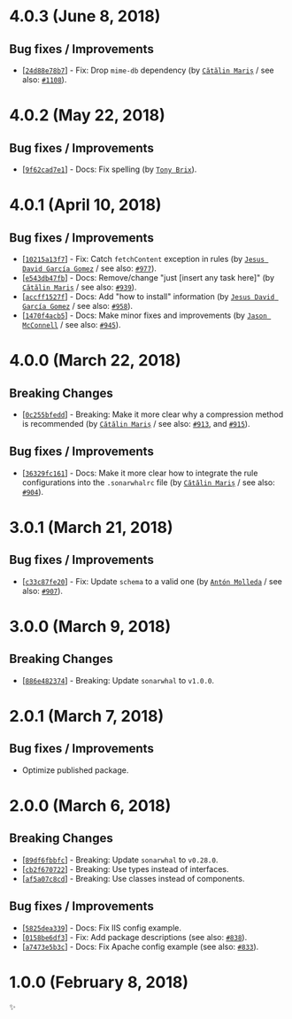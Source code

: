 # 4.0.3 (June 8, 2018)

## Bug fixes / Improvements

* [[`24d88e78b7`](https://github.com/sonarwhal/sonarwhal/commit/24d88e78b77407a51f8b4e159523ef0f6c694d23)] - Fix: Drop `mime-db` dependency (by [`Cătălin Mariș`](https://github.com/alrra) / see also: [`#1108`](https://github.com/sonarwhal/sonarwhal/issues/1108)).


# 4.0.2 (May 22, 2018)

## Bug fixes / Improvements

* [[`9f62cad7e1`](https://github.com/sonarwhal/sonarwhal/commit/9f62cad7e131ba36e9a85c08cd552bb1294c6845)] - Docs: Fix spelling (by [`Tony Brix`](https://github.com/UziTech)).


# 4.0.1 (April 10, 2018)

## Bug fixes / Improvements

* [[`10215a13f7`](https://github.com/sonarwhal/sonarwhal/commit/10215a13f7b45254db9ac31d5647840bab33e277)] - Fix: Catch `fetchContent` exception in rules (by [`Jesus David García Gomez`](https://github.com/sarvaje) / see also: [`#977`](https://github.com/sonarwhal/sonarwhal/issues/977)).
* [[`e543db47fb`](https://github.com/sonarwhal/sonarwhal/commit/e543db47fbfcf857fb3d7000d9334c4e64ebeb12)] - Docs: Remove/change "just [insert any task here]" (by [`Cătălin Mariș`](https://github.com/alrra) / see also: [`#939`](https://github.com/sonarwhal/sonarwhal/issues/939)).
* [[`accff1527f`](https://github.com/sonarwhal/sonarwhal/commit/accff1527f07e4cb932cb79bf90ceadacbef0620)] - Docs: Add "how to install" information (by [`Jesus David García Gomez`](https://github.com/sarvaje) / see also: [`#958`](https://github.com/sonarwhal/sonarwhal/issues/958)).
* [[`1470f4acb5`](https://github.com/sonarwhal/sonarwhal/commit/1470f4acb5f973da42c72756dc1a0e62d9e4efa7)] - Docs: Make minor fixes and improvements (by [`Jason McConnell`](https://github.com/Maggers) / see also: [`#945`](https://github.com/sonarwhal/sonarwhal/issues/945)).


# 4.0.0 (March 22, 2018)

## Breaking Changes

* [[`0c255bfedd`](https://github.com/sonarwhal/sonarwhal/commit/0c255bfedd07b3026b4bb580522b165914b8bad8)] - Breaking: Make it more clear why a compression method is recommended (by [`Cătălin Mariș`](https://github.com/alrra) / see also: [`#913`](https://github.com/sonarwhal/sonarwhal/issues/913), and [`#915`](https://github.com/sonarwhal/sonarwhal/issues/915)).

## Bug fixes / Improvements

* [[`36329fc161`](https://github.com/sonarwhal/sonarwhal/commit/36329fc161d90e8cf1b593d6fcde7262f3ceabae)] - Docs: Make it more clear how to integrate the rule configurations into the `.sonarwhalrc` file (by [`Cătălin Mariș`](https://github.com/alrra) / see also: [`#904`](https://github.com/sonarwhal/sonarwhal/issues/904)).


# 3.0.1 (March 21, 2018)

## Bug fixes / Improvements

* [[`c33c87fe20`](https://github.com/sonarwhal/sonarwhal/commit/c33c87fe2005250fc1724876b7405fe69019e6a0)] - Fix: Update `schema` to a valid one (by [`Antón Molleda`](https://github.com/molant) / see also: [`#907`](https://github.com/sonarwhal/sonarwhal/issues/907)).


# 3.0.0 (March 9, 2018)

## Breaking Changes

* [[`886e482374`](https://github.com/sonarwhal/sonarwhal/commit/886e482374239974b06c1dad932a7d3324e9de9a)] - Breaking: Update `sonarwhal` to `v1.0.0`.


# 2.0.1 (March 7, 2018)

## Bug fixes / Improvements

* Optimize published package.


# 2.0.0 (March 6, 2018)

## Breaking Changes

* [[`89df6fbbfc`](https://github.com/sonarwhal/sonarwhal/commit/89df6fbbfcb6be936a12c77fe932a7ccc0e35d73)] - Breaking: Update `sonarwhal` to `v0.28.0`.
* [[`cb2f670722`](https://github.com/sonarwhal/sonarwhal/commit/cb2f67072276cfe624cf60bf2381eb6cb1ef5a16)] - Breaking: Use types instead of interfaces.
* [[`af5a07c8cd`](https://github.com/sonarwhal/sonarwhal/commit/af5a07c8cd825d5b41bf65444d78a83e743875b9)] - Breaking: Use classes instead of components.

## Bug fixes / Improvements

* [[`5825dea339`](https://github.com/sonarwhal/sonarwhal/commit/5825dea3391461a42df740a0b009938f27449510)] - Docs: Fix IIS config example.
* [[`0158be6df3`](https://github.com/sonarwhal/sonarwhal/commit/0158be6df36e9aa1268f4b5f9cafaf3b4e45ffef)] - Fix: Add package descriptions (see also: [`#838`](https://github.com/sonarwhal/sonarwhal/issues/838)).
* [[`a7473e5b3c`](https://github.com/sonarwhal/sonarwhal/commit/a7473e5b3c5e71395cb9646526ab7184e58e0988)] - Docs: Fix Apache config example (see also: [`#833`](https://github.com/sonarwhal/sonarwhal/issues/833)).


# 1.0.0 (February 8, 2018)

✨
